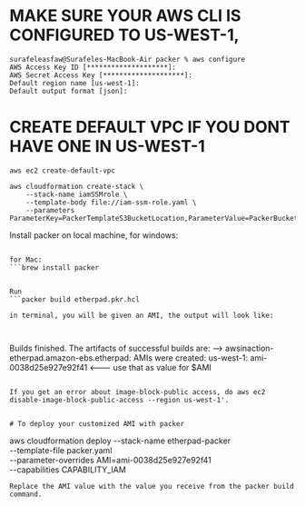# MAKE SURE YOUR AWS CLI IS CONFIGURED TO US-WEST-1,
```
surafeleasfaw@Surafeles-MacBook-Air packer % aws configure
AWS Access Key ID [********************]: 
AWS Secret Access Key [********************]: 
Default region name [us-west-1]: 
Default output format [json]:
```
#  CREATE DEFAULT VPC IF YOU DONT HAVE ONE IN US-WEST-1
```
aws ec2 create-default-vpc
```

```
aws cloudformation create-stack \
    --stack-name iamSSMrole \
    --template-body file://iam-ssm-role.yaml \
    --parameters ParameterKey=PackerTemplateS3BucketLocation,ParameterValue=PackerBucketACIT3640
```

Install packer on local machine, for windows:
```choco install packer 

for Mac:
```brew install packer


Run 
```packer build etherpad.pkr.hcl 

in terminal, you will be given an AMI, the output will look like:



```
Builds finished. The artifacts of successful builds are:
--> awsinaction-etherpad.amazon-ebs.etherpad: AMIs were created:
us-west-1: ami-0038d25e927e92f41 <--- use that as value for $AMI
```

If you get an error about image-block-public access, do aws ec2 disable-image-block-public-access --region us-west-1'.


# To deploy your customized AMI with packer
```
aws cloudformation deploy --stack-name etherpad-packer \
--template-file packer.yaml \
--parameter-overrides AMI=ami-0038d25e927e92f41 \
--capabilities CAPABILITY_IAM
```
Replace the AMI value with the value you receive from the packer build command.
